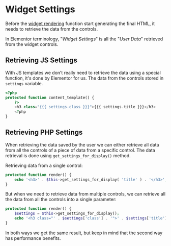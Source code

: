 # Widget Settings

Before the [widget rendering](./widget-rendering) function start generating the final HTML, it needs to retrieve the data from the controls.

In Elementor terminology, "*Widget Settings*" is all the "*User Data*" retrieved from the widget controls.

## Retrieving JS Settings

With JS templates we don’t really need to retrieve the data using a special function, it's done by Elementor for us. The data from the controls stored in `settings` variable.

```php
<?php
protected function content_template() {
	?>
	<h3 class="{{{ settings.class }}}">{{{ settings.title }}}</h3>
	<?php
}
```

## Retrieving PHP Settings

When retrieving the data saved by the user we can either retrieve all data from all the controls of a piece of data from a specific control. The data retrieval is done using `get_settings_for_display()` method.

Retrieving data from a single control:

```php
protected function render() {
	echo '<h3>' . $this->get_settings_for_display( 'title' ) . '</h3>';
}
```

But when we need to retrieve data from multiple controls, we can retrieve all the data from all the controls into a single parameter:

```php
protected function render() {
	$settings = $this->get_settings_for_display();
	echo '<h3 class="' . $settings['class'] . '">' . $settings['title'] . '</h3>';
}
```

In both ways we get the same result, but keep in mind that the second way has performance benefits.
